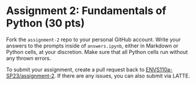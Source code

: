 # Assignment 2: Fundamentals of Python (30 pts)

Fork the `assignment-2` repo to your personal GitHub account. Write your answers to the prompts inside of `answers.ipynb`, either in Markdown or Python cells, at your discretion. Make sure that all Python cells run without any thrown errors. 

To submit your assignment, create a pull request back to [ENVS110a-SP23/assignment-2](https://github.com/ENVS110a-SP23/assignment-2). If there are any issues, you can also submit via LATTE. 
